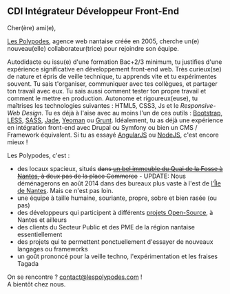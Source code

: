 ## CDI Intégrateur Développeur Front-End

Cher(ère) ami(e),

[Les Polypodes](http://www.lespolypodes.com), agence web nantaise créée en 2005, cherche un(e) nouveau(elle) collaborateur(trice) pour rejoindre son équipe.

Autodidacte ou issu(e) d'une formation Bac+2/3 minimum, tu justifies d'une expérience significative en développement front-end web. Très curieux(se) de nature et épris de veille technique, tu apprends vite et tu expérimentes souvent. Tu sais t'organiser, communiquer avec tes collègues, et partager ton travail avec eux. Tu sais aussi comment tester ton propre travail et comment le mettre en production. Autonome et rigoureux(euse), tu maîtrises les technologies suivantes : HTML5, CSS3, Js et le _Responsive-Web Design_. Tu es déjà à l'aise avec au moins l'un de ces outils : [Bootstrap](http://getbootstrap.com/), [LESS](http://lesscss.org/), [SASS](http://sass-lang.com/), [Jade](http://jade-lang.com/), [Yeoman](http://yeoman.io/) ou [Grunt](http://gruntjs.com/). Idéalement, tu as déjà une expérience en intégration front-end avec Drupal ou Symfony ou bien un CMS / Framework équivalent. Si tu as essayé [AngularJS](http://angularjs.org) ou [NodeJS](http://nodejs.org), c'est encore mieux !

Les Polypodes, c'est :
* des locaux spacieux, situés ~~dans [un bel immeuble du Quai de la Fosse à Nantes](http://goo.gl/maps/Y1J4a), à deux pas de la place Commerce~~ - UPDATE: Nous déménagerons en août 2014 dans des bureaux plus vaste à l'est de [l'Île de Nantes](http://www.iledenantes.com/fr/). Mais ce n'est pas loin.
* une équipe à taille humaine, souriante, propre, sobre et bien rasée (ou pas)
* des développeurs qui participent à différents [projets Open-Source](https://github.com/polypodes), à Nantes et ailleurs
* des clients du Secteur Public et des PME de la région nantaise essentiellement
* des projets qui te permettent ponctuellement d'essayer de nouveaux langages ou frameworks
* un goût prononcé pour la veille techno, l'expérimentation et les fraises Tagada

On se rencontre ? contact@lespolypodes.com !  
A bientôt chez nous.
